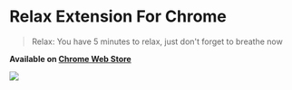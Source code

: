 # Relax Extension For Chrome

> Relax: You have 5 minutes to relax, just don't forget to breathe now

**Available on [Chrome Web Store](https://chrome.google.com/webstore/detail/relax/hlbdmjmpacjgbiibokkmkecmiicieglc)**

![](screenshot.png)